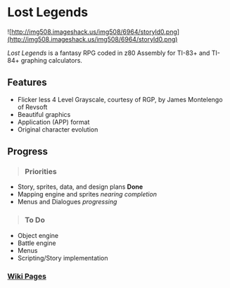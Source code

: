 # Lost Legends #
![http://img508.imageshack.us/img508/6964/storyld0.png](http://img508.imageshack.us/img508/6964/storyld0.png)

_Lost Legends_ is a fantasy RPG coded in z80 Assembly for TI-83+ and TI-84+ graphing calculators.

## Features ##
  * Flicker less 4 Level Grayscale, courtesy of RGP, by James Montelengo of Revsoft
  * Beautiful graphics
  * Application (APP) format
  * Original character evolution

## Progress ##
> ### Priorities ###
  * Story, sprites, data, and design plans **Done**
  * Mapping engine and sprites _nearing completion_
  * Menus and Dialogues _progressing_

> ### To Do ###
  * Object engine
  * Battle engine
  * Menus
  * Scripting/Story implementation

### [Wiki Pages](http://code.google.com/p/lostlegends/wiki/Contents) ###